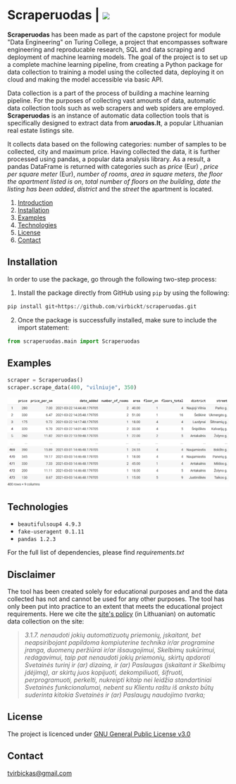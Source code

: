 # Scraperuodas | ![](https://img.shields.io/badge/python-v3.7-informational?style=flat&logo=<LOGO_NAME>&logoColor=white&color=blue) 
**Scraperuodas** has been made as part of the capstone project for module "Data Engineering" on Turing College, a project that encompasses software engineering and reproducable research, SQL and data scraping and deployment of machine learning models. The goal of the project is to set up a complete machine learning pipeline, from creating a Python package for data collection to training a model using the collected data, deploying it on cloud and making the model accessible via basic API. 

Data collection is a part of the process of building a machine learning pipeline. For the purposes of collecting vast amounts of data, automatic data collection tools such as web scrapers and web spiders are employed. **Scraperuodas** is an instance of automatic data collection tools that is specifically designed to extract data from **aruodas.lt**, a popular Lithuanian real estate listings site. 

It collects data based on the following categories: number of samples to be collected, city and maximum price. Having collected the data, it is further processed using pandas, a popular data analysis library. As a result, a pandas DataFrame is returned with categories such as *price* (Eur) , *price per square meter* (Eur), *number of rooms*, *area in square meters*, *the floor the apartment listed is on*, *total number of floors on the building*, *date the listing has been added*, *district* and the *street* the apartment is located. 
1. [Introduction](#Introduction)
2. [Installation](#Installation)
3. [Examples](#Examples)
4. [Technologies](#Technologies)
5. [License](#License)
6. [Contact](#Contact)

## Installation
In order to use the package, go through the following two-step process:
1. Install the package directly from GitHub using `pip` by using the following:
```python
pip install git+https://github.com/virbickt/scraperuodas.git
```
2. Once the package is successfully installed, make sure to include the import statement:
```python
from scraperuodas.main import Scraperuodas
```
## Examples
```python
scraper = Scraperuodas()
scraper.scrape_data(400, "vilniuje", 350)
```
![example](images/data.PNG)
## Technologies
- `beautifulsoup4 4.9.3`
- `fake-useragent 0.1.11`
- `pandas 1.2.3`

For the full list of dependencies, please find *requirements.txt*

## Disclaimer
The tool has been created solely for educational purposes and and the data collected has not and cannot be used for any other purposes. The tool has only been put into practice to an extent that meets the educational project requirements. Here we cite the [site's policy](https://www.aruodas.lt/dalyvio-taisykles/) (in Lithuanian) on automatic data collection on the site:
> *3.1.7. nenaudoti jokių automatizuotų priemonių, įskaitant, bet neapsiribojant papildoma kompiuterine technika ir/ar programine įranga, duomenų peržiūrai ir/ar išsaugojimui, Skelbimų sukūrimui, redagavimui, taip pat nenaudoti jokių priemonių, skirtų apdoroti Svetainės turinį ir (ar) dizainą, ir (ar) Paslaugas (įskaitant ir Skelbimų įdėjimą), ar skirtų juos kopijuoti, dekompiliuoti, šifruoti, perprogramuoti, perkelti, nukreipti kitaip nei leidžia standartiniai Svetainės funkcionalumai, nebent su Klientu raštu iš anksto būtų suderinta kitokia Svetainės ir (ar) Paslaugų naudojimo tvarka;*

## License
The project is licenced under [GNU General Public License v3.0](https://github.com/virbickt/calculator/blob/main/LICENSE.md)

## Contact
[tvirbickas@gmail.com](mailto:tvirbickas@gmail.com?subject=Calculator%20on%20Github)
